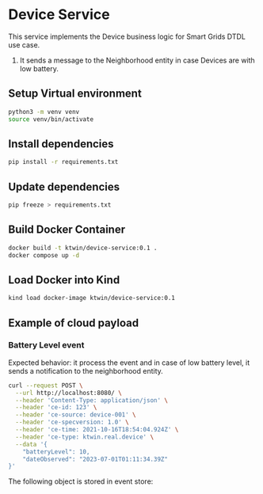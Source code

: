 # Device Service

This service implements the Device business logic for Smart Grids DTDL use case.

1. It sends a message to the Neighborhood entity in case Devices are with low battery.

## Setup Virtual environment

```bash
python3 -m venv venv
source venv/bin/activate
```

## Install dependencies

```bash
pip install -r requirements.txt
```

## Update dependencies

```bash
pip freeze > requirements.txt
```

## Build Docker Container

```bash
docker build -t ktwin/device-service:0.1 .
docker compose up -d
```

## Load Docker into Kind

```bash
kind load docker-image ktwin/device-service:0.1
```

## Example of cloud payload

### Battery Level event

Expected behavior: it process the event and in case of low battery level, it sends a notification to the neighborhood entity.

```sh
curl --request POST \
  --url http://localhost:8080/ \
  --header 'Content-Type: application/json' \
  --header 'ce-id: 123' \
  --header 'ce-source: device-001' \
  --header 'ce-specversion: 1.0' \
  --header 'ce-time: 2021-10-16T18:54:04.924Z' \
  --header 'ce-type: ktwin.real.device' \
  --data '{
	"batteryLevel": 10,
	"dateObserved": "2023-07-01T01:11:34.39Z"
}'
```

The following object is stored in event store:

```json
```
